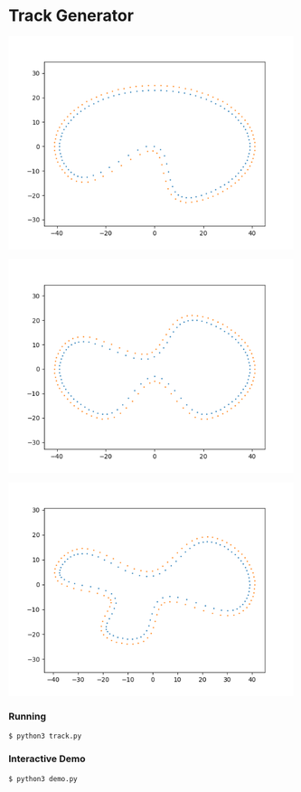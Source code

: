 # Track Generator

![track0](/track0.png)

![track1](/track1.png)

![track2](/track2.png)

### Running

```
$ python3 track.py
```

### Interactive Demo

```
$ python3 demo.py
```